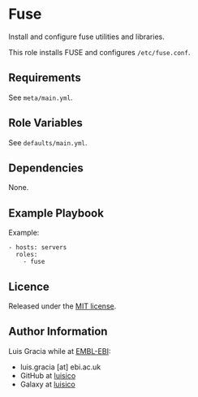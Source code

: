 Fuse
====
Install and configure fuse utilities and libraries.

This role installs FUSE and configures `/etc/fuse.conf`.

Requirements
------------
See `meta/main.yml`.

Role Variables
--------------
See `defaults/main.yml`.

Dependencies
------------
None.

Example Playbook
----------------
Example:
```
- hosts: servers
  roles:
    - fuse
```

Licence
-------
Released under the [MIT license](https://opensource.org/licenses/MIT).

Author Information
------------------
Luis Gracia while at [EMBL-EBI](http://www.ebi.ac.uk/):
- luis.gracia [at] ebi.ac.uk
- GitHub at [luisico](https://github.com/luisico)
- Galaxy at [luisico](https://galaxy.ansible.com/luisico)
